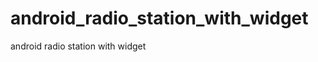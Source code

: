 android_radio_station_with_widget
=================================

android radio station with widget